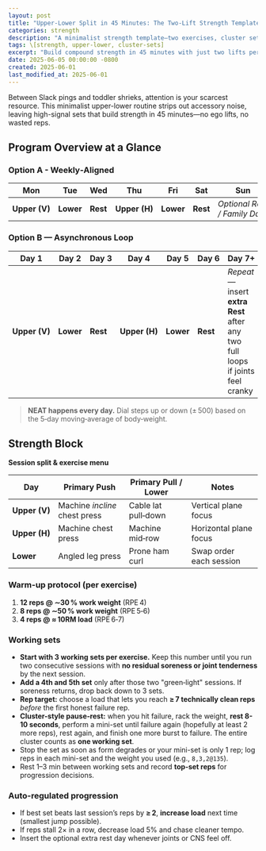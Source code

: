 ```yaml
---
layout: post
title: "Upper-Lower Split in 45 Minutes: The Two-Lift Strength Template for Busy Parents"
categories: strength
description: "A minimalist strength template—two exercises, cluster sets, and auto‑regulated progression."
tags: \[strength, upper-lower, cluster-sets]
excerpt: "Build compound strength in 45 minutes with just two lifts per session and auto‑regulated clusters."
date: 2025-06-05 00:00:00 -0800
created: 2025-06-01
last_modified_at: 2025-06-01
---
```


Between Slack pings and toddler shrieks, attention is your scarcest resource. This minimalist upper-lower routine strips out accessory noise, leaving high-signal sets that build strength in 45 minutes—no ego lifts, no wasted reps.

## Program Overview at a Glance

### Option A - Weekly‑Aligned

| Mon | Tue | Wed | Thu | Fri | Sat | Sun |
| --- | --- | --- | --- | --- | --- | --- |
| **Upper (V)** | **Lower** | **Rest** | **Upper (H)** | **Lower** | **Rest** | *Optional Rest / Family Day* |

### Option B — Asynchronous Loop

| Day 1 | Day 2 | Day 3 | Day 4 | Day 5 | Day 6 | Day 7+ |
| --- | --- | --- | --- | --- | --- | --- |
| **Upper (V)** | **Lower** | **Rest** | **Upper (H)** | **Lower** | **Rest** | *Repeat* — insert **extra Rest** after any two full loops if joints feel cranky |

> **NEAT happens every day.** Dial steps up or down (± 500) based on the 5‑day moving‑average of body‑weight.

## Strength Block

**Session split & exercise menu**

| Day           | Primary Push                  | Primary Pull / Lower | Notes                   |
| ------------- | ----------------------------- | -------------------- | ----------------------- |
| **Upper (V)** | Machine *incline* chest press | Cable lat pull‑down  | Vertical plane focus    |
| **Upper (H)** | Machine chest press           | Machine mid‑row      | Horizontal plane focus  |
| **Lower**     | Angled leg press              | Prone ham curl       | Swap order each session |

### Warm-up protocol (per exercise)

1. **12 reps @ ∼30 % work weight** (RPE 4)
2. **8 reps @ ∼50 % work weight** (RPE 5‑6)
3. **4 reps @ ≈ 10RM load** (RPE 6‑7)

### Working sets

* **Start with 3 working sets per exercise.** Keep this number until you run two consecutive sessions with **no residual soreness or joint tenderness** by the next session.
* **Add a 4th and 5th set** only after those two "green‑light" sessions. If soreness returns, drop back down to 3 sets.
* **Rep target:** choose a load that lets you reach **≥ 7 technically clean reps** *before* the first honest failure rep.
* **Cluster-style pause‑rest:** when you hit failure, rack the weight, **rest 8-10 seconds**, perform a mini-set until failure again (hopefully at least 2 more reps), rest again, and finish one more burst to failure. The entire cluster counts as **one working set**.
* Stop the set as soon as form degrades or your mini-set is only 1 rep; log reps in each mini-set and the weight you used (e.g., `8,3,2@135`).
* Rest 1–3 min between working sets and record **top‑set reps** for progression decisions.

### Auto-regulated progression

* If best set beats last session’s reps by **≥ 2**, **increase load** next time (smallest jump possible).
* If reps stall 2× in a row, decrease load 5% and chase cleaner tempo.
* Insert the optional extra rest day whenever joints or CNS feel off.
